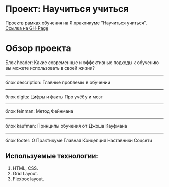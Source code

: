 # Проект: Научиться учиться

Проектв рамках обучения на Я.практикуме "Научиться учиться".
[Ссылка на GH-Page](https://avaveryu.github.io/how-to-learn/)

# Обзор проекта

Блок header:
Какие современные и эффективные подходы к обучению вы можете использовать в своей жизни?

---

блок description:
Главные проблемы в обучении

---

блок digits:
Цифры и факты
Про учёбу и мозг

---

блок feinman:
Метод Фейнмана

---

блок kaufman:
Принципы обучения от Джоша Кауфмана

---

блок footer:
О Практикуме
Главная
Концепция
Наставники
Соцсети

## Используемые технологии:

1. HTML, CSS.
2. Grid Layout.
3. Flexbox layout.
